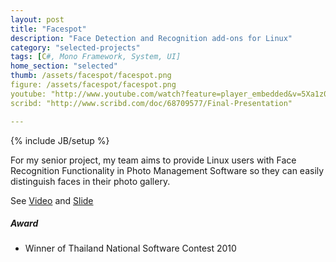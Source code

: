 ```yaml
---
layout: post
title: "Facespot"
description: "Face Detection and Recognition add-ons for Linux"
category: "selected-projects"
tags: [C#, Mono Framework, System, UI]
home_section: "selected"
thumb: /assets/facespot/facespot.png
figure: /assets/facespot/facespot.png
youtube: "http://www.youtube.com/watch?feature=player_embedded&v=5Xa1z0saIM4"
scribd: "http://www.scribd.com/doc/68709577/Final-Presentation"

---
```

{% include JB/setup %}

For my senior project, my team aims to provide Linux users with Face Recognition Functionality in Photo Management Software so they can easily distinguish faces in their photo gallery.

See [Video](http://www.youtube.com/watch?feature=player_embedded&v=5Xa1z0saIM4) and [Slide](http://www.scribd.com/doc/68709577/Final-Presentation)

##### Award

* Winner of Thailand National Software Contest 2010
